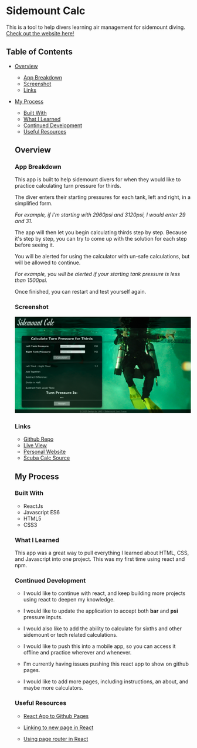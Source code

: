 # Sidemount Calc

This is a tool to help divers learning air management for sidemount diving. [Check out the website here!](https://www.sidemountcalc.com)

## Table of Contents

- [Overview](#overview)
    - [App Breakdown](#app-breakdown)
    - [Screenshot](#screenshot)
    - [Links](#links)
- [My Process](#my-process)
    - [Built With](#built-with)
    - [What I Learned](#what-i-learned)
    - [Continued Development](#continued-development)
    - [Useful Resources](#useful-resources)

    ## Overview

    ### App Breakdown

    This app is built to help sidemount divers for when they would like to practice calculating turn pressure for thirds.

    The diver enters their starting pressures for each tank, left and right, in a simplified form. 

    *For example, if I'm starting with 2960psi and 3120psi, I would enter 29 and 31.*

    The app will then let you begin calculating thirds step by step. Because it's step by step, you can try to come up with the solution for each step before seeing it.

    You will be alerted for using the calculator with un-safe calculations, but will be allowed to continue. 

    *For example, you will be alerted if your starting tank pressure is less than 1500psi.*

    Once finished, you can restart and test yourself again. 

    ### Screenshot

    ![screenshot](src/screenshot.png)

    ### Links

    - [Github Repo](https://github.com/JohnMichaelD/Sidemount-Gas-Calculator)
    - [Live View](www.sidemountcalc.com)
    - [Personal Website](https://johnmichaeld.github.io/portfolio/)
    - [Scuba Calc Source](https://www.instagram.com/sfsidemountvan/?utm_medium=copy_link)

    ## My Process

    ### Built With

    - ReactJs
    - Javascript ES6
    - HTML5
    - CSS3

    ### What I Learned

    This app was a great way to pull everything I learned about HTML, CSS, and Javascript into one project. This was my first time using react and npm. 

    ### Continued Development

   - I would like to continue with react, and keep building more projects using react to deepen my knowledge.

    - I would like to update the application to accept both **bar** and **psi** pressure inputs.

    - I would also like to add the ability to calculate for sixths and other sidemount or tech related calculations. 

    - I would like to push this into a mobile app, so you can access it offline and practice wherever and whenever.

    - I'm currently having issues pushing this react app to show on github pages. 

    - I would like to add more pages, including instructions, an about, and maybe more calculators.

    ### Useful Resources
    
    - [React App to Github Pages](https://dev.to/yuribenjamin/how-to-deploy-react-app-in-github-pages-2a1f)

    - [Linking to new page in React](https://stackoverflow.com/questions/63979705/how-to-link-to-another-page-in-react)

    - [Using page router in React](https://www.freecodecamp.org/news/react-router-tutorial/)